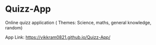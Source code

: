 # Quizz-App
Online quizz application ( Themes: Science, maths, general knowledge, random)

App Link: https://vikkram0821.github.io/Quizz-App/
